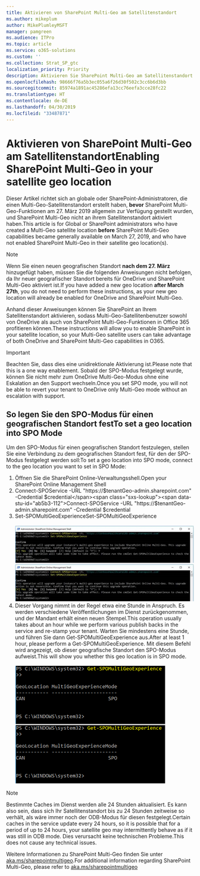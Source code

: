```yaml
---
title: Aktivieren von SharePoint Multi-Geo am Satellitenstandort
ms.author: mikeplum
author: MikePlumleyMSFT
manager: pamgreen
ms.audience: ITPro
ms.topic: article
ms.service: o365-solutions
ms.custom: ''
ms.collection: Strat_SP_gtc
localization_priority: Priority
description: Aktivieren Sie SharePoint Multi-Geo am Satellitenstandort.
ms.openlocfilehash: 98666f76a5b3ec055a6f26d30f502c3cc6b6d3bb
ms.sourcegitcommit: 85974a1891ac45286efa13cc76eefa3cce28fc22
ms.translationtype: HT
ms.contentlocale: de-DE
ms.lasthandoff: 04/30/2019
ms.locfileid: "33487871"
---
```

# <a name="enabling-sharepoint-multi-geo-in-your-satellite-geo-location"></a><span data-ttu-id="ab5b3-103">Aktivieren von SharePoint Multi-Geo am Satellitenstandort</span><span class="sxs-lookup"><span data-stu-id="ab5b3-103">Enabling SharePoint Multi-Geo in your satellite geo location</span></span>

<span data-ttu-id="ab5b3-104">Dieser Artikel richtet sich an globale oder SharePoint-Administratoren, die einen Multi-Geo-Satellitenstandort erstellt haben, **bevor** SharePoint Multi-Geo-Funktionen am 27. März 2019 allgemein zur Verfügung gestellt wurden, und SharePoint Multi-Geo nicht an ihrem Satellitenstandort aktiviert haben.</span><span class="sxs-lookup"><span data-stu-id="ab5b3-104">This article is for Global or SharePoint administrators who have created a Multi-Geo satellite location **before** SharePoint Multi-Geo capabilities became generally available on March 27, 2019, and who have not enabled SharePoint Multi-Geo in their satellite geo location(s).</span></span> 

>[!Note]
><span data-ttu-id="ab5b3-105">Wenn Sie einen neuen geografischen Standort **nach dem 27. März** hinzugefügt haben, müssen Sie die folgenden Anweisungen nicht befolgen, da Ihr neuer geografischer Standort bereits für OneDrive und SharePoint Multi-Geo aktiviert ist.</span><span class="sxs-lookup"><span data-stu-id="ab5b3-105">If you have added a new geo location **after March 27th**, you do not need to perform these instructions, as your new geo location will already be enabled for OneDrive and SharePoint Multi-Geo.</span></span>

<span data-ttu-id="ab5b3-106">Anhand dieser Anweisungen können Sie SharePoint an Ihrem Satellitenstandort aktivieren, sodass Multi-Geo-Satellitenbenutzer sowohl von OneDrive als auch von SharePoint Multi-Geo-Funktionen in Office 365 profitieren können.</span><span class="sxs-lookup"><span data-stu-id="ab5b3-106">These instructions will allow you to enable SharePoint in your satellite location, so your Multi-Geo satellite users can take advantage of both OneDrive and SharePoint Multi-Geo capabilities in O365.</span></span> 

>[!IMPORTANT]
><span data-ttu-id="ab5b3-107">Beachten Sie, dass dies eine unidirektionale Aktivierung ist.</span><span class="sxs-lookup"><span data-stu-id="ab5b3-107">Please note that this is a one way enablement.</span></span> <span data-ttu-id="ab5b3-108">Sobald der SPO-Modus festgelegt wurde, können Sie nicht mehr zum OneDrive Multi-Geo-Modus ohne eine Eskalation an den Support wechseln.</span><span class="sxs-lookup"><span data-stu-id="ab5b3-108">Once you set SPO mode, you will not be able to revert your tenant to OneDrive only Multi-Geo mode without an escalation with support.</span></span> 

## <a name="to-set-a-geo-location-into-spo-mode"></a><span data-ttu-id="ab5b3-109">So legen Sie den SPO-Modus für einen geografischen Standort fest</span><span class="sxs-lookup"><span data-stu-id="ab5b3-109">To set a geo location into SPO Mode</span></span>

<span data-ttu-id="ab5b3-110">Um den SPO-Modus für einen geografischen Standort festzulegen, stellen Sie eine Verbindung zu dem geografischen Standort fest, für den der SPO-Modus festgelegt werden soll:</span><span class="sxs-lookup"><span data-stu-id="ab5b3-110">To set a geo location into SPO mode, connect to the geo location you want to set in SPO Mode:</span></span>

1.  <span data-ttu-id="ab5b3-111">Öffnen Sie die SharePoint Online-Verwaltungsshell.</span><span class="sxs-lookup"><span data-stu-id="ab5b3-111">Open your SharePoint Online Management Shell</span></span> 
2.  <span data-ttu-id="ab5b3-112">Connect-SPOService -URL "https://$tenantGeo-admin.sharepoint.com" -Credential $credential</span><span class="sxs-lookup"><span data-stu-id="ab5b3-112">Connect-SPOService -URL "https://$tenantGeo-admin.sharepoint.com" -Credential $credential</span></span>
3.  <span data-ttu-id="ab5b3-113">Set-SPOMultiGeoExperience</span><span class="sxs-lookup"><span data-stu-id="ab5b3-113">Set-SPOMultiGeoExperience</span></span></br></br>
<span data-ttu-id="ab5b3-114">![Set-SPOMultiGeoExperience](media/Set-SPO-MultiGeo.jpg)</span><span class="sxs-lookup"><span data-stu-id="ab5b3-114">![Set-SPOMultiGeoExperience](media/Set-SPO-MultiGeo.jpg)</span></span>
4.  <span data-ttu-id="ab5b3-115">Dieser Vorgang nimmt in der Regel etwa eine Stunde in Anspruch. Es werden verschiedene Veröffentlichungen im Dienst zurückgenommen, und der Mandant erhält einen neuen Stempel.</span><span class="sxs-lookup"><span data-stu-id="ab5b3-115">This operation usually takes about an hour while we perform various publish backs in the service and re-stamp your tenant.</span></span> <span data-ttu-id="ab5b3-116">Warten Sie mindestens eine Stunde, und führen Sie dann Get-SPOMultiGeoExperience aus.</span><span class="sxs-lookup"><span data-stu-id="ab5b3-116">After at least 1 hour, please perform a Get-SPOMultiGeoExperience.</span></span>  <span data-ttu-id="ab5b3-117">Mit diesem Befehl wird angezeigt, ob dieser geografische Standort den SPO-Modus aufweist.</span><span class="sxs-lookup"><span data-stu-id="ab5b3-117">This will show you whether this geo location is in SPO mode.</span></span></br></br>
<span data-ttu-id="ab5b3-118">![Set-SPOMultiGeoExperience](media/Get-SPO-MultiGeo.jpg)</span><span class="sxs-lookup"><span data-stu-id="ab5b3-118">![Set-SPOMultiGeoExperience](media/Get-SPO-MultiGeo.jpg)</span></span>

 
 
 
>[!Note]
><span data-ttu-id="ab5b3-119">Bestimmte Caches im Dienst werden alle 24 Stunden aktualisiert. Es kann also sein, dass sich Ihr Satellitenstandort bis zu 24 Stunden zeitweise so verhält, als wäre immer noch der ODB-Modus für diesen festgelegt.</span><span class="sxs-lookup"><span data-stu-id="ab5b3-119">Certain caches in the service update every 24 hours, so it is possible that for a period of up to 24 hours, your satellite geo may intermittently behave as if it was still in ODB mode.</span></span> <span data-ttu-id="ab5b3-120">Dies verursacht keine technischen Probleme.</span><span class="sxs-lookup"><span data-stu-id="ab5b3-120">This does not cause any technical issues.</span></span> 
 
<span data-ttu-id="ab5b3-121">Weitere Informationen zu SharePoint Multi-Geo finden Sie unter [aka.ms/sharepointmultigeo](https://docs.microsoft.com/de-DE/office365/enterprise/multi-geo-capabilities-in-onedrive-and-sharepoint-online-in-office-365).</span><span class="sxs-lookup"><span data-stu-id="ab5b3-121">For additional information regarding SharePoint Multi-Geo, please refer to [aka.ms/sharepointmultigeo](https://docs.microsoft.com/de-DE/office365/enterprise/multi-geo-capabilities-in-onedrive-and-sharepoint-online-in-office-365)</span></span>


